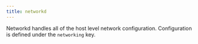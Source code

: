 ```yaml
---
title: networkd
---
```


Networkd handles all of the host level network configuration.
Configuration is defined under the `networking` key.
